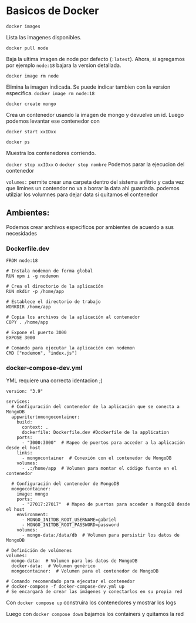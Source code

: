 # Basicos de Docker

`docker images`

Lista las imagenes disponibles.

`docker pull node`

Baja la ultima imagen de node por defecto (`:latest`). Ahora, si agregamos por ejemplo `node:18` bajara la version detallada. 

`docker image rm node`

Elimina la imagen indicada. Se puede indicar tambien con la version especifica. `docker image rm node:18`

`docker create mongo`

Crea un contenedor usando la imagen de mongo y devuelve un id. Luego podemos levantar ese contenedor con

 `docker start xxIDxx`

 `docker ps`

 Muestra los contenedores corriendo.

 `docker stop xxIDxx` o `docker stop nombre` Podemos parar la ejecucion del contenedor 

`volumes:` permite crear una carpeta dentro del sistema anfitrio y cada vez que limines un contendor no va a borrar la data ahi guardada. podemos utilziar los volumnes para dejar data si quitamos el contenedor





## Ambientes:
Podemos crear archivos especificos por ambientes de acuerdo a sus necesidades

### Dockerfile.dev
```
FROM node:18

# Instala nodemon de forma global
RUN npm i -g nodemon

# Crea el directorio de la aplicación
RUN mkdir -p /home/app

# Establece el directorio de trabajo
WORKDIR /home/app

# Copia los archivos de la aplicación al contenedor
COPY . /home/app

# Expone el puerto 3000
EXPOSE 3000

# Comando para ejecutar la aplicación con nodemon
CMD ["nodemon", "index.js"]
```

### docker-compose-dev.yml
YML requiere una correcta identacion ;)
```
version: "3.9"

services:
  # Configuración del contenedor de la aplicación que se conecta a MongoDB
  appwritertomongocontainer:
    build: 
      context: .
      dockerfile: Dockerfile.dev #Dockerfile de la application
    ports:
      - "3000:3000"  # Mapeo de puertos para acceder a la aplicación desde el host
    links:
      - mongocontainer  # Conexión con el contenedor de MongoDB
    volumes:
      - .:/home/app  # Volumen para montar el código fuente en el contenedor
    
  # Configuración del contenedor de MongoDB
  mongocontainer:
    image: mongo
    ports:
      - "27017:27017"  # Mapeo de puertos para acceder a MongoDB desde el host
    environment:
      - MONGO_INITDB_ROOT_USERNAME=gabriel
      - MONGO_INITDB_ROOT_PASSWORD=password
    volumes:
      - mongo-data:/data/db  # Volumen para persistir los datos de MongoDB  

# Definición de volúmenes
volumes: 
  mongo-data:  # Volumen para los datos de MongoDB
  docker-data:  # Volumen genérico
  mongocontainer:  # Volumen para el contenedor de MongoDB

# Comando recomendado para ejecutar el contenedor
# docker-compose -f docker-compose-dev.yml up 
# Se encargará de crear las imágenes y conectarlos en su propia red

```

Con `docker compose up` construira los contenedores y mostrar los logs

Luego con `docker compose down` bajamos los containers y quitamos la red

